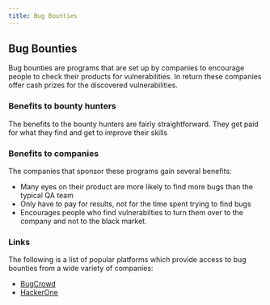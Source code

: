 ```yaml
---
title: Bug Bounties
---
```


## Bug Bounties

Bug bounties are programs that are set up by companies to encourage people to check their products for vulnerabilities.  In return these companies offer cash prizes for the discovered vulnerabilities.

### Benefits to bounty hunters

The benefits to the bounty hunters are fairly straightforward.  They get paid for what they find and get to improve their skills

### Benefits to companies

The companies that sponsor these programs gain several benefits:

- Many eyes on their product are more likely to find more bugs than the typical QA team
- Only have to pay for results, not for the time spent trying to find bugs
- Encourages people who find vulnerabilties to turn them over to the company and not to the black market.

### Links

The following is a list of popular platforms which provide access to bug bounties from a wide variety of companies:

- [BugCrowd](https://www.bugcrowd.com/bug-bounty-list/)
- [HackerOne](https://hackerone.com/bug-bounty-programs)
